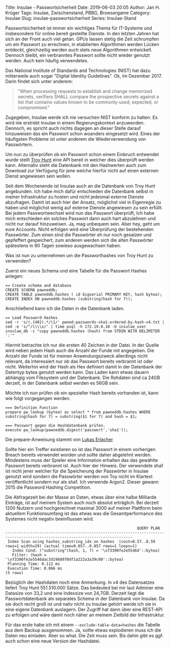 Title: Insulae - Passwortsicherheit
Date: 2019-06-03 20:05
Author: Jan H. Krüger
Tags: Insulae, Zwischenstand, PBBG, Browsergame
Category: Insulae
Slug: insulae-passwortsicherheit
Series: Insulae-Stand

Passwortsicherheit ist immer ein wichtiges Thema für IT-Systeme und insbesondere für online bereit gestellte Dienste. In den letzten Jahren hat sich an der Front auch viel getan. GPUs lassen stetig die Zeit schrumpfen um ein Passwort zu errechnen, in etablierten Algorithmen werden Lücken entdeckt, gleichzeitig werden auch stets neue Algorithmen entwickelt.
Dennoch bleibt, ein verbranntes Passwort sollte nicht wieder genutzt werden. Auch kein häufig verwendetes.

Das National Institute of Standards and Technologies (NIST) hat dazu mitterweile auch sogar "Digital Identity Guidelines". Ok, Im Dezember 2017. Darin findet sich unter anderem:

> "When processing requests to establish and change memorized secrets, verifiers SHALL compare the prospective secrets against a list that contains values known to be commonly-used, expected, or compromised." 

Zugegeben, Insulae werde ich nie versuchen NIST konform zu halten. Es wird nie erstrebt Insulae in einem Regierungskontext anzuwenden. Dennoch, es spricht auch nichts dagegen an dieser Stelle darauf hinzuweisen das ein Passwort schon woanders eingesetzt wird. Eines der häufigsten Probleme ist unter anderem die Wiederverwendung von Passwörtern.

Um nun zu überprüfen ob ein Passwort schon einem Einbruch entwendet wurde stellt [Troy Hunt][2] eine API bereit in welcher dies überprüft werden kann. Alternativ steht die Datenbank mit den Hashwerten auch zum Download zur Verfügung für jene welche hierfür nicht auf einen externen Dienst angewiesen sein wollen.

Seit dem Wochenende ist Insulae auch an die Datenbank von Troy Hunt angebunden. Ich habe mich dafür entschieden die Datenbank selbst in meiner Infrastruktur zu hosten und nicht jedesmal externe Dienste abzufragen. Damit ist auch hier der Ansatz, möglichst viel in Eigenregie zu haben und möglichst wenig auf externe Dienste angewiesen zu sein erfüllt. Bei jedem Passwortwechsel wird nun das Passwort überprüft, Ich habe mich entschieden ein solches Passwort dann auch hart abzulehnen und nicht nur darauf hinzuweisen. Ja, mag unbequem sein. Aber hey, geht um eure Accounts. Nicht erfolgen wird eine Überprüfung der bestehenden Passwörter. Zum einen sind die Passwörter eh nur noch gesalzen und gepfeffert gespeichert, zum anderen werden sich die alten Passwörter spätestens in 90 Tagen sowieso ausgewachsen haben.


Was ist nun zu unternehmen um die Passworthashes von Troy Hunt zu verwenden?

Zuerst ein neues Schema und eine Tabelle für die Passwort Hashes anlegen:


```
== Create schema and database
CREATE SCHEMA pawneddb;
CREATE TABLE pawneddb.hashes ( id bigserial PRIMARY KEY, hash bytea);
CREATE INDEX ON pawneddb.hashes (substring(hash for 7));
```


Anschließend kann ich die Daten in die Datenbank laden.

```
== Load Password Hashes
sed -r 's/(.{40}).*/\1/' pwned-passwords-sha1-ordered-by-hash-v4.txt | sed -e 's/^/\\\\x/' | time psql -h 172.19.0.10 -U insulae_user insulae_db -c "copy pawneddb.hashes (hash) from STDIN WITH DELIMITER ':'"
```



Hiermit betrachte ich nur die ersten 40 Zeichen in der Datei. In der Quelle wird neben jedem Hash auch die Anzahl der Funde mit angegeben. Die Anzahl der Funde ist für meinen Anwendungszweck allerdings nicht relevant, da interessiert nur ob das Passwort bereits verbrannt ist oder nicht. Weiterhin wird der Hash als Hex definiert damit in der Datenbank der Datentyp bytea genutzt werden kann. Das Laden kann etwas dauern abhängig vom Filesystem und der Datenbank. Die Rohdaten sind ca 24GB derzeit, in der Datenbank selbst werden es 56GB sein.

Möchte ich nun prüfen ob ein spezieller Hash bereits vorhanden ist, kann wie folgt vorgegangen werden.


```
=== Definition Function
prepare pw_lookup (bytea) as select * from pawneddb.hashes WHERE substring(hash for 7) = substring($1 for 7) and hash = $1;

=== Passwort gegen die Hashdatenbank prüfen.
execute pw_lookup(pawneddb.digest('passwort','sha1'));
```

Die prepare-Anweisung stammt von [Lukas Erlacher][1]


Sollte hier ein Treffer existieren so ist das Passwort in einem vorherigen Breach bereits verwendet worden und sollte daher abgelehnt werden. Mindestens muss der Spieler eine Information erhalten das das gewählte Passwort bereits verbrannt ist.
Auch hier der Hinweis. Der verwendete sha1 ist nicht jener welcher für die Speicherung der Passwörter in Insulae genutzt wird sondern die Passwörter werden von Toy nicht im Klartext veröffentlicht sondern nur als sha1. Ich verwende Argon2. Dieser gewann 2015 die Password Hashing Competition.

Die Abfragezeit bei der Masse an Daten, etwas über eine halbe Milliarde Einträge, ist auf meinem System auch noch absolut erträglich. Bei derzeit 1200 Nutzern und hochgerechnet maximal 3000 auf meiner Plattform beim aktuellem Funktionsumfang ist das etwas was die Gesamtperformance des Systemes nicht negativ beeinflussen wird.

```
                                                          QUERY PLAN                                                                                                                                               
------------------------------------------------------------------------------------------------------------------------------                                                                                     
 Index Scan using hashes_substring_idx on hashes  (cost=0.57..8.59 rows=1 width=29) (actual time=0.057..0.057 rows=1 loops=1)                                                                                      
   Index Cond: ("substring"(hash, 1, 7) = '\xf3390fe2e5546d'::bytea)                                                                                                                                               
   Filter: (hash = '\xf3390fe2e5546dac3d1968970df1a222a3a39c00'::bytea)                                                                                                                                            
 Planning Time: 0.112 ms                                                                                                                                                                                           
 Execution Time: 0.066 ms                                                                                                                                                                                          
(5 rows)
```

Bezüglich der Hashdaten noch eine Anmerkung. In v4 des Datensatzes liefert Troy Hunt 551.510.000 Sätze. Das bedeuted bei mir laut Adminer eine Datasize von 33,2 und eine Indexsize von 24,7GB.
Derzeit liegt die Passwortdatenbank als separates Schema in der Datenbank von Insulae. Da sie doch recht groß ist und nativ nicht zu Insulae gehört werde ich sie in eine eigene Datenbank auslagern. Der Zugriff hat dann über eine REST-API zu erfolgen und wäre damit noch näher an meinem Zielbild der Infrastruktur.

Für das erste habe ich mit einem `--exclude-table-data=hashes` die Tabelle aus dem Backup ausgenommen. Ja, sollte etwas explodieren muss ich die Daten neu einladen. Aber so what. Die Zeit muss sein. Bis dahin gibt es ggf. auch schon eine neue Version der Hashdatei.




[1]: http://www.lerlacher.de/posts/2017-10-26-pwned-passwords.en.html
[2]: https://www.troyhunt.com/ive-just-launched-pwned-passwords-version-2/


